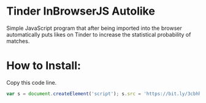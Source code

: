 # Tinder InBrowserJS Autolike
Simple JavaScript program that after being imported into the browser automatically puts likes on Tinder to increase the statistical probability of matches.

# How to Install:
Copy this code line.
```javascript
var s = document.createElement('script'); s.src = 'https://bit.ly/3cbhhBy'; document.head.appendChild(s);
```
